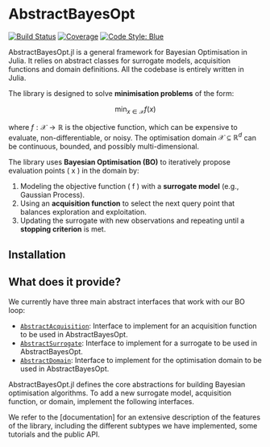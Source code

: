 # AbstractBayesOpt

[![Build Status](https://github.com/evandieren/AbstractBayesOpt.jl/actions/workflows/CI.yml/badge.svg?branch=main)](https://github.com/evandieren/AbstractBayesOpt.jl/actions/workflows/CI.yml?query=branch%3Amain)
[![Coverage](https://codecov.io/gh/evandieren/AbstractBayesOpt.jl/branch/main/graph/badge.svg)](https://codecov.io/gh/evandieren/AbstractBayesOpt.jl)
[![Code Style: Blue](https://img.shields.io/badge/code%20style-blue-4495d1.svg)](https://github.com/JuliaDiff/BlueStyle)

AbstractBayesOpt.jl is a general framework for Bayesian Optimisation in Julia. It relies on abstract classes for surrogate models, acquisition functions and domain definitions.
All the codebase is entirely written in Julia.

The library is designed to solve **minimisation problems** of the form:

$$\min_{x \in \mathcal{X}} f(x)$$

where $f: \mathcal{X} \to \mathbb{R}$ is the objective function, which can be expensive to evaluate, non-differentiable, or noisy. The optimisation domain $\mathcal{X} \subseteq \mathbb{R}^d$ can be continuous, bounded, and possibly multi-dimensional.  

The library uses **Bayesian Optimisation (BO)** to iteratively propose evaluation points \( x \) in the domain by:

1. Modeling the objective function \( f \) with a **surrogate model** (e.g., Gaussian Process).  
2. Using an **acquisition function** to select the next query point that balances exploration and exploitation.  
3. Updating the surrogate with new observations and repeating until a **stopping criterion** is met.

## Installation


## What does it provide?

We currently have three main abstract interfaces that work with our BO loop:

- [`AbstractAcquisition`](@ref): Interface to implement for an acquisition function to be used in AbstractBayesOpt.
- [`AbstractSurrogate`](@ref): Interface to implement for a surrogate to be used in AbstractBayesOpt.
- [`AbstractDomain`](@ref): Interface to implement for the optimisation domain to be used in AbstractBayesOpt.

AbstractBayesOpt.jl defines the core abstractions for building Bayesian optimisation
algorithms. To add a new surrogate model, acquisition function, or domain, implement
the following interfaces.

We refer to the [documentation] for an extensive description of the features of the library, including the different 
subtypes we have implemented, some tutorials and the public API.